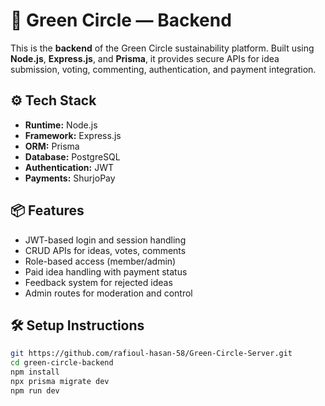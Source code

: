 # 🌿 Green Circle — Backend

This is the **backend** of the Green Circle sustainability platform. Built using **Node.js**, **Express.js**, and **Prisma**, it provides secure APIs for idea submission, voting, commenting, authentication, and payment integration.

## ⚙️ Tech Stack

- **Runtime:** Node.js
- **Framework:** Express.js
- **ORM:** Prisma
- **Database:** PostgreSQL
- **Authentication:** JWT
- **Payments:** ShurjoPay

## 📦 Features

- JWT-based login and session handling
- CRUD APIs for ideas, votes, comments
- Role-based access (member/admin)
- Paid idea handling with payment status
- Feedback system for rejected ideas
- Admin routes for moderation and control

## 🛠️ Setup Instructions

```bash
git https://github.com/rafioul-hasan-58/Green-Circle-Server.git
cd green-circle-backend
npm install
npx prisma migrate dev
npm run dev
```
